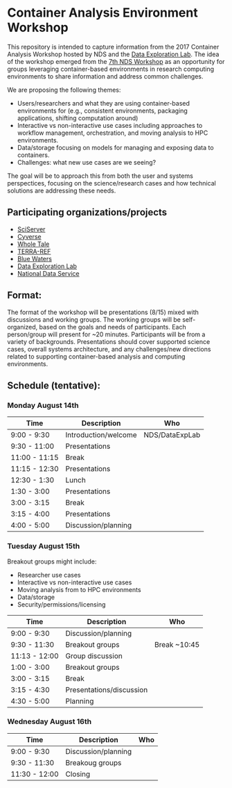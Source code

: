 # Container Analysis Environment Workshop

This repository is intended to capture information from the 2017 Container Analysis Workshop hosted by NDS and the [Data Exploration Lab](https://dxl.ncsa.illinois.edu/). The idea of the workshop emerged from the [7th NDS Workshop](http://www.nationaldataservice.org/get_involved/events/NDS7/) as an opportunity for groups leveraging container-based environments in research computing environments to share information and address common challenges.

We are proposing the following themes:
* Users/researchers and what they are using container-based environments for (e.g., consistent environments, packaging applications, shifting computation around)
* Interactive vs non-interactive use cases including approaches to workflow management, orchestration, and moving analysis to HPC environments.
* Data/storage focusing on models for managing and exposing data to containers.
* Challenges: what new use cases are we seeing?

The goal will be to approach this from both the user and systems perspectices, focusing on the science/research cases and how technical solutions are addressing these needs.

##  Participating organizations/projects
* [SciServer](sciserver.org)
* [Cyverse](http://www.cyverse.org/)
* [Whole Tale](http://wholetale.org/)
* [TERRA-REF](terraref.org)
* [Blue Waters](https://bluewaters.ncsa.illinois.edu/)
* [Data Exploration Lab](https://dxl.ncsa.illinois.edu/)
* [National Data Service](http://www.nationaldataservice.org/)


##  Format:

The format of the workshop will be presentations (8/15) mixed with discussions and working groups.  The working groups will be self-organized, based on the goals and needs of participants. Each person/group will present for ~20 minutes.  Participants will be from a variety of backgrounds.  Presentations should cover supported science cases, overall systems architecture, and any challenges/new directions related to supporting container-based analysis and computing environments.

##  Schedule (tentative):

### Monday August 14th

| Time          | Description   | Who |
| ------------- | ------------- | ------------- |
| 9:00 - 9:30   | Introduction/welcome |  NDS/DataExpLab |
| 9:30 - 11:00  | Presentations | |
| 11:00 - 11:15 | Break  | |
| 11:15 - 12:30 | Presentations | |
| 12:30 - 1:30  | Lunch  | |
| 1:30 - 3:00   | Presentations | |
| 3:00 - 3:15   | Break  | |
| 3:15 - 4:00   | Presentations | |
| 4:00 - 5:00   | Discussion/planning  | |


### Tuesday August 15th
Breakout groups might include:
* Researcher use cases
* Interactive vs non-interactive use cases
* Moving analysis from to HPC environments
* Data/storage
* Security/permissions/licensing


| Time          | Description   | Who |
| ------------- | ------------- | ------------- |
| 9:00 - 9:30   | Discussion/planning | |
| 9:30 - 11:30  | Breakout groups  |  Break ~10:45 |
| 11:13 - 12:00 | Group discussion  | |
| 1:00 - 3:00   | Breakout groups  |   |
| 3:00 - 3:15   | Break   |   |
| 3:15 - 4:30   | Presentations/discussion   |   |
| 4:30 - 5:00   | Planning   |   |

### Wednesday August 16th
| Time          | Description   | Who |
| ------------- | ------------- | ------------- |
| 9:00 - 9:30   | Discussion/planning | |
| 9:30 - 11:30  | Breakoug groups  |   |
| 11:30 - 12:00 | Closing || 
